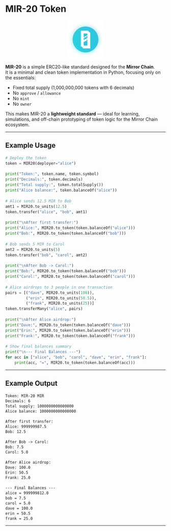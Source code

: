# MIR-20 Token

<p align="center">
  <img src="/logo.png" alt="MIR-20 Logo" width="120" />
</p>

**MIR-20** is a simple ERC20-like standard designed for the **Mirror Chain**.  
It is a minimal and clean token implementation in Python, focusing only on the essentials:

- Fixed total supply (1,000,000,000 tokens with 6 decimals)  
- No `approve` / `allowance`  
- No `mint` 
- No `owner`  

This makes MIR-20 a **lightweight standard** — ideal for learning, simulations, and off-chain prototyping of token logic for the Mirror Chain ecosystem.

---

## Example Usage

```python
# Deploy the token
token = MIR20(deployer="alice")

print("Token:", token.name, token.symbol)
print("Decimals:", token.decimals)
print("Total supply:", token.totalSupply())
print("Alice balance:", token.balanceOf("alice"))

# Alice sends 12.5 MIR to Bob
amt1 = MIR20.to_units(12.5)
token.transfer("alice", "bob", amt1)

print("\nAfter first transfer:")
print("Alice:", MIR20.to_token(token.balanceOf("alice")))
print("Bob:", MIR20.to_token(token.balanceOf("bob")))

# Bob sends 5 MIR to Carol
amt2 = MIR20.to_units(5)
token.transfer("bob", "carol", amt2)

print("\nAfter Bob -> Carol:")
print("Bob:", MIR20.to_token(token.balanceOf("bob")))
print("Carol:", MIR20.to_token(token.balanceOf("carol")))

# Alice airdrops to 3 people in one transaction
pairs = [("dave", MIR20.to_units(100)),
         ("erin", MIR20.to_units(50.5)),
         ("frank", MIR20.to_units(25))]
token.transferMany("alice", pairs)

print("\nAfter Alice airdrop:")
print("Dave:", MIR20.to_token(token.balanceOf("dave")))
print("Erin:", MIR20.to_token(token.balanceOf("erin")))
print("Frank:", MIR20.to_token(token.balanceOf("frank")))

# Show final balances summary
print("\n--- Final Balances ---")
for acc in ["alice", "bob", "carol", "dave", "erin", "frank"]:
    print(acc, "=", MIR20.to_token(token.balanceOf(acc)))
```

---

## Example Output

```
Token: MIR-20 MIR
Decimals: 6
Total supply: 1000000000000000
Alice balance: 1000000000000000

After first transfer:
Alice: 999999987.5
Bob: 12.5

After Bob -> Carol:
Bob: 7.5
Carol: 5.0

After Alice airdrop:
Dave: 100.0
Erin: 50.5
Frank: 25.0

--- Final Balances ---
alice = 999999812.0
bob = 7.5
carol = 5.0
dave = 100.0
erin = 50.5
frank = 25.0
```

---
